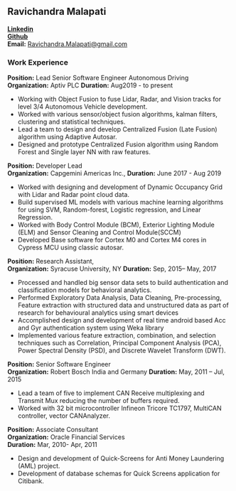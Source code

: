 ## Ravichandra Malapati
**<a href="https://linkedin.com/in/RavichandraMalapati" target="_blank">Linkedin</a>** <br />
**<a href="https://github.com/malapatiravi" target="_blank">Github</a>** <br />
**Email:** Ravichandra.Malapati@gmail.com  <br />


### Work Experience
**Position:** Lead Senior Software Engineer Autonomous Driving           
**Organization:** Aptiv PLC
**Duration:** Aug2019 - to present 
* Working with Object Fusion to fuse Lidar, Radar, and Vision tracks for level 3/4 Autonomous Vehicle development.
* Worked with various sensor/object  fusion algorithms, kalman filters, clustering and statistical techniques.
* Lead a team to design and develop Centralized Fusion (Late Fusion) algorithm using Adaptive Autosar.
* Designed and prototype Centralized Fusion algorithm using Random Forest and Single layer NN with raw features.

**Position:** Developer Lead           
**Organization:** Capgemini Americas Inc., 
**Duration:** June 2017 - Aug 2019 
* Worked with designing and development of Dynamic Occupancy Grid with Lidar and Radar point cloud data.
* Build supervised ML models with various machine learning algorithms for using  SVM, Random-forest, Logistic regression, and Linear Regression. 
* Worked with Body Control Module (BCM), Exterior Lighting Module (ELM) and Sensor Cleaning and Control Module(SCCM)
* Developed Base software for Cortex M0 and Cortex M4 cores in Cypress MCU using classic autosar. 

**Position:** Research Assistant,                                              
**Organization:** Syracuse University, NY 
**Duration:** Sep, 2015– May, 2017
* Processed and handled big sensor data sets to build authentication and classification models for behavioral analytics.
* Performed Exploratory Data Analysis, Data Cleaning, Pre-processing, Feature extraction with structured data and unstructured data as part of research for behavioural analytics using smart devices
* Accomplished design and development of real time android based Acc and Gyr authentication system using Weka library
* Implemented various feature extraction, combination, and selection techniques such as Correlation, Principal Component Analysis (PCA), Power Spectral Density (PSD), and Discrete Wavelet Transform (DWT).

**Position:** Senior Software Engineer       
**Organization:** Robert Bosch India and Germany
**Duration:**  May, 2011 – Jul, 2015 
* Lead a team of five to implement CAN Receive multiplexing and Transmit Mux reducing the number of buffers required.
* Worked with 32 bit microcontroller Infineon Tricore TC1797, MultiCAN controller, vector CANAnalyzer.

**Position:** Associate Consultant         
**Organization:** Oracle Financial Services    
**Duration:**  Mar, 2010- Apr, 2011
* Design and development of Quick-Screens for Anti Money Laundering (AML) project.
* Development of database schemas for Quick Screens application for Citibank.

